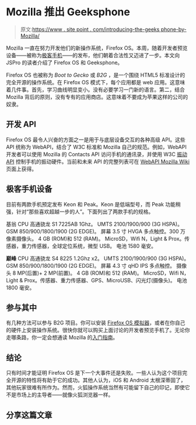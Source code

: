 # Mozilla 推出 Geeksphone

> 原文:[https://www . site point . com/introducing-the-geeks phone-by-Mozilla/](https://www.sitepoint.com/introducing-the-geeksphone-by-mozilla/)

Mozilla 一直在努力开发他们的新操作系统，Firefox OS。本周，随着开发者预览设备——被称为[极客手机](http://www.geeksphone.com/ "Geeksphone. Say 'hola' to the future")——的发布，他们朝着合法性又迈进了一步。本文向 JSPro 的读者介绍了 Firefox OS 和 Geeksphone。

Firefox OS 也被称为 *Boot to Gecko* 或 *B2G* ，是一个围绕 HTML5 标准设计的完全开源的操作系统。在 Firefox OS 模式下，每个应用都是 web 应用。这意味着几件事。首先，学习曲线明显变小。没有必要学习一门新的语言。第二，结合 Mozilla 背后的原则，没有专有的应用商店。这意味着不要成为苹果这样的公司的奴隶。

## 开发 API

Firefox OS 最令人兴奋的方面之一是用于与底层设备交互的各种高级 API。这些 API 统称为 WebAPI，结合了 W3C 标准和 Mozilla 自己的规范。例如，WebAPI 开发者可以使用 Mozilla 的 Contacts API 访问手机的通讯录，并使用 W3C [振动 API](https://www.sitepoint.com/the-buzz-about-the-vibration-api/ "The Buzz About the Vibration API") 控制手机的振动硬件。当前和未来 API 的完整列表可在 [WebAPI Mozilla Wiki](https://wiki.mozilla.org/WebAPI "WebAPI - MozillaWiki") 页面上获得。

## 极客手机设备

目前有两款手机预定发布 Keon 和 Peak。Keon 是低端型号，而 Peak 功能稍强，针对“那些喜欢超越一步的人”。下面列出了两款手机的规格。

基翁
CPU 高通骁龙 S1 7225AB 1Ghz。
UMTS 2100/1900/900 (3G HSPA)。
GSM 850/900/1800/1900 (2G EDGE)。
屏幕 3.5 寸 HVGA 多点触控。300 万像素摄像头。
4 GB (ROM)和 512 (RAM)。
MicroSD，Wifi N，Light & Prox。传感器，重力传感器，全球定位系统，微型 USB。
电池 1580 毫安。

**巅峰**
CPU 高通骁龙 S4 8225 1.2Ghz x2。
UMTS 2100/1900/900 (3G HSPA)。
GSM 850/900/1800/1900 (2G EDGE)。
屏幕 4.3 寸 qHD IPS 多点触控。
摄像头 8 MP(后置)+ 2 MP(前置)。
4 GB (ROM)和 512 (RAM)。
MicroSD，Wifi N，Light & Prox。传感器、重力传感器、GPS、MicroUSB、闪光灯(摄像头)。
电池 1800 毫安。

## 参与其中

有几种方法可以参与 B2G 项目。你可以安装 [Firefox OS 模拟器](https://hacks.mozilla.org/2012/12/firefox-os-simulator-1-0-is-here/ "Firefox OS Simulator 1.0 is here!")，或者在你自己的硬件上安装操作系统。很快你就可以购买上面讨论的开发者预览手机了。无论你走哪条路，你一定会想通读 Mozilla 的[入门指南](https://developer.mozilla.org/en-US/docs/Apps/Getting_Started "Getting started with making apps - Apps | MDN")。

## 结论

只有时间才能证明 Firefox OS 是下一个大事件还是失败。一些人认为这个项目完全开源的特性将有助于它的成功。其他人认为，iOS 和 Android 太根深蒂固了，其他玩家很难有所作为。然而，火狐操作系统当然有可能留下自己的印记，即使它不是市场上的主导者——就像火狐浏览器一样。

## 分享这篇文章
